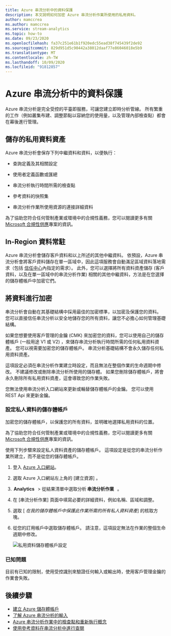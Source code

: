 ```yaml
---
title: Azure 串流分析中的資料保護
description: 本文說明如何加密 Azure 串流分析作業所使用的私用資料。
author: mamccrea
ms.author: mamccrea
ms.service: stream-analytics
ms.topic: how-to
ms.date: 09/23/2020
ms.openlocfilehash: fa37c251e61b1f920edc55ead38f745439f2de92
ms.sourcegitcommit: 829d951d5c90442a38012daaf77e86046018e5b9
ms.translationtype: MT
ms.contentlocale: zh-TW
ms.lasthandoff: 10/09/2020
ms.locfileid: "91812857"
---
```

# <a name="data-protection-in-azure-stream-analytics"></a>Azure 串流分析中的資料保護 

Azure 串流分析是完全受控的平臺即服務，可讓您建立即時分析管線。 所有繁重的工作（例如叢集布建、調整節點以容納您的使用量，以及管理內部檢查點）都會在幕後進行管理。

## <a name="private-data-assets-that-are-stored"></a>儲存的私用資料資產

Azure 串流分析會保存下列中繼資料和資料，以便執行： 

* 查詢定義及其相關設定  

* 使用者定義函數或匯總  

* 串流分析執行時間所需的檢查點

* 參考資料的快照集 

* 串流分析作業所使用資源的連接詳細資料

為了協助您符合任何管制產業或環境中的合規性義務，您可以閱讀更多有關 [Microsoft 合規性供應](https://gallery.technet.microsoft.com/Overview-of-Azure-c1be3942)專案的資訊。 

## <a name="in-region-data-residency"></a>In-Region 資料常駐
Azure 串流分析會儲存客戶資料和以上所述的其他中繼資料。 依預設，Azure 串流分析會將客戶資料儲存在單一區域中，因此這項服務會自動滿足區域資料落地需求（包括 [信任中心](https://azuredatacentermap.azurewebsites.net/)內指定的需求）。
此外，您可以選擇將所有資料資產儲存 (客戶資料，以及在單一區域中的串流分析作業) 相關的其他中繼資料，方法是在您選擇的儲存體帳戶中加密它們。

## <a name="encrypt-your-data"></a>將資料進行加密

串流分析會自動在其基礎結構中採用最佳的加密標準，以加密及保護您的資料。 您可以直接信任串流分析以安全地儲存您的所有資料，讓您不必擔心如何管理基礎結構。

如果您想要使用客戶管理的金鑰 (CMK) 來加密您的資料，您可以使用自己的儲存體帳戶 (一般用途 V1 或 V2) ，來儲存串流分析執行時間所需的任何私用資料資產。 您可以視需要加密您的儲存體帳戶。 串流分析基礎結構不會永久儲存任何私用資料資產。 

這項設定必須在串流分析作業建立時設定，而且無法在整個作業的生命週期中修改。 不建議修改或刪除串流分析所使用的儲存體。 如果您刪除儲存體帳戶，將會永久刪除所有私用資料資產，這會導致您的作業失敗。 

您無法使用串流分析入口網站來更新或輪替儲存體帳戶的金鑰。 您可以使用 REST Api 來更新金鑰。


### <a name="configure-storage-account-for-private-data"></a>設定私人資料的儲存體帳戶 


加密您的儲存體帳戶，以保護您的所有資料，並明確地選擇私用資料的位置。 

為了協助您符合任何管制產業或環境中的合規性義務，您可以閱讀更多有關 [Microsoft 合規性供應](https://gallery.technet.microsoft.com/Overview-of-Azure-c1be3942)專案的資訊。 



使用下列步驟來設定私人資料資產的儲存體帳戶。 這項設定是從您的串流分析作業所建立，而不是從您的儲存體帳戶。

1. 登入 [Azure 入口網站](https://portal.azure.com/)。

1. 選取 Azure 入口網站左上角的 [建立資源]  。 

1.  **Analytics**   > 從結果清單中選取分析 **串流分析作業**   。 

1. 在 [串流分析作業] 頁面中填寫必要的詳細資料，例如名稱、區域和調整。 

1. 選取 [ *在我的儲存體帳戶中保護此作業所需的所有私人資料資產*] 的核取方塊。

1. 從您的訂用帳戶中選取儲存體帳戶。 請注意，這項設定無法在作業的整個生命週期中修改。 

   ![私用資料儲存體帳戶設定](./media/data-protection/storage-account-create.png)



### <a name="known-issues"></a>已知問題
目前有已知的限制，使用受控識別來驗證任何輸入或輸出時，使用客戶管理金鑰的作業會失敗。

## <a name="next-steps"></a>後續步驟

* [建立 Azure 儲存體帳戶](../storage/common/storage-account-create.md)
* [了解 Azure 串流分析的輸入](stream-analytics-add-inputs.md)
* [Azure 串流分析作業中的檢查點和重新執行概念](stream-analytics-concepts-checkpoint-replay.md)
* [使用參考資料在串流分析中進行查閱](stream-analytics-use-reference-data.md)
